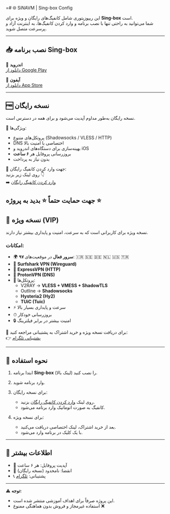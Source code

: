 =# 🌐 SiNAVM | Sing-box Config

این ریپوزیتوری شامل کانفیگ‌های رایگان و ویژه برای **Sing-box** است.  
شما می‌توانید به راحتی تنها با نصب برنامه و وارد کردن کانفیگ‌ها، به اینترنت آزاد و پرسرعت متصل شوید.  

---

## 📥 نصب برنامه Sing-box

📱 **اندروید**  
[دانلود از Google Play](https://play.google.com/store/apps/details?id=io.nekohasekai.sfa)

📱 **آیفون**  
[دانلود از App Store](https://apps.apple.com/us/app/sing-box-vt/id6673731168)

---

## 🆓 نسخه رایگان

نسخه رایگان به‌طور مداوم آپدیت می‌شود و برای همه در دسترس است.  

🔹 ویژگی‌ها:
- پروتکل‌های متنوع (Shadowsocks / VLESS / HTTP)
- DNS اختصاصی با امنیت بالا  
- بهینه‌سازی برای دستگاه‌های اندروید و iOS  
- بروزرسانی پروفایل هر **۶ ساعت**  
- بدون نیاز به پرداخت  

📌 جهت وارد کردن کانفیگ رایگان:  
روی لینک زیر بزنید 👇  
➡️ [وارد کردن کانفیگ رایگان](https://sinavm.github.io/sing-box)  

جهت حمایت حتماً ⭐️ بدید به پروژه ⭐️
---

## 💎 نسخه ویژه (VIP)

نسخه ویژه برای کاربرانی است که به سرعت، امنیت و پایداری بیشتر نیاز دارند.  

### امکانات:
- 🌍 **۹۷ سرور فعال** در موقعیت‌های: 🇮🇷 🇸🇪 🇩🇪 🇳🇱 🇺🇸 🇹🇷  
- 🔐 **Surfshark VPN (Wireguard)**  
- 🔐 **ExpressVPN (HTTP)**  
- 🔐 **ProtonVPN (DNS)**  
- 🚀 پروتکل‌ها:  
  - V2RAY → **VLESS + VMESS + ShadowTLS**  
  - Outline → **Shadowsocks**  
  - **Hysteria2 (Hy2)**  
  - **TUiC (Tuic)**  
- ⚡ سرعت و پایداری بسیار بالا  
- ⏱ بروزرسانی خودکار  
- 🔒 امنیت بیشتر در برابر فیلترینگ  

📌 برای دریافت نسخه ویژه و خرید اشتراک به پشتیبانی مراجعه کنید:  
👉 [پشتیبانی تلگرام](https://t.me/sinavm)  

---

## 🚀 نحوه استفاده

1. ابتدا برنامه **Sing-box** را نصب کنید (لینک بالا).  
2. وارد برنامه شوید.  
3. برای نسخه رایگان:  
   - روی لینک [وارد کردن کانفیگ رایگان](https://sinavm.github.io/sing-box) بزنید.  
   - کانفیگ به صورت اتوماتیک وارد برنامه می‌شود.  

4. برای نسخه ویژه:  
   - بعد از خرید اشتراک، لینک اختصاصی دریافت می‌کنید.  
   - با یک کلیک در برنامه وارد می‌شود.  

---

## 📌 اطلاعات بیشتر
- 🔄 آپدیت پروفایل: هر ۶ ساعت  
- 📅 انقضا: نامحدود (نسخه رایگان)  
- 📞 پشتیبانی: [تلگرام](https://t.me/sinavm)  

---

⚠️ **توجه:**  
- این پروژه صرفاً برای اهداف آموزشی منتشر شده است.  
- استفاده غیرمجاز و فروش بدون هماهنگی ممنوع ❌  
